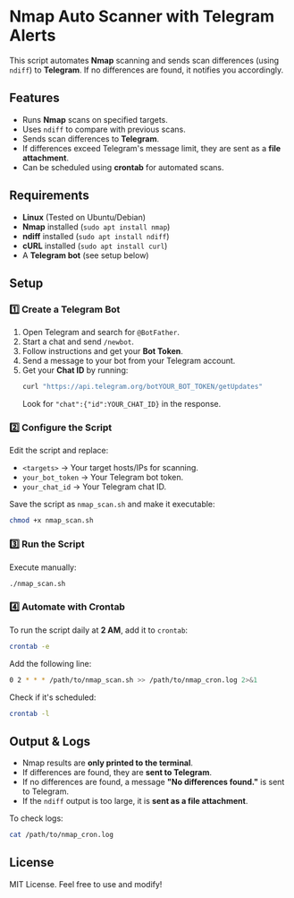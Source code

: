 # Nmap Auto Scanner with Telegram Alerts

This script automates **Nmap** scanning and sends scan differences (using `ndiff`) to **Telegram**. If no differences are found, it notifies you accordingly.

## Features
- Runs **Nmap** scans on specified targets.
- Uses `ndiff` to compare with previous scans.
- Sends scan differences to **Telegram**.
- If differences exceed Telegram's message limit, they are sent as a **file attachment**.
- Can be scheduled using **crontab** for automated scans.

## Requirements
- **Linux** (Tested on Ubuntu/Debian)
- **Nmap** installed (`sudo apt install nmap`)
- **ndiff** installed (`sudo apt install ndiff`)
- **cURL** installed (`sudo apt install curl`)
- A **Telegram bot** (see setup below)

## Setup

### 1️⃣ Create a Telegram Bot
1. Open Telegram and search for `@BotFather`.
2. Start a chat and send `/newbot`.
3. Follow instructions and get your **Bot Token**.
4. Send a message to your bot from your Telegram account.
5. Get your **Chat ID** by running:
   ```sh
   curl "https://api.telegram.org/botYOUR_BOT_TOKEN/getUpdates"
   ```
   Look for `"chat":{"id":YOUR_CHAT_ID}` in the response.

### 2️⃣ Configure the Script
Edit the script and replace:
- `<targets>` → Your target hosts/IPs for scanning.
- `your_bot_token` → Your Telegram bot token.
- `your_chat_id` → Your Telegram chat ID.

Save the script as `nmap_scan.sh` and make it executable:
```sh
chmod +x nmap_scan.sh
```

### 3️⃣ Run the Script
Execute manually:
```sh
./nmap_scan.sh
```

### 4️⃣ Automate with Crontab
To run the script daily at **2 AM**, add it to `crontab`:
```sh
crontab -e
```
Add the following line:
```sh
0 2 * * * /path/to/nmap_scan.sh >> /path/to/nmap_cron.log 2>&1
```
Check if it's scheduled:
```sh
crontab -l
```

## Output & Logs
- Nmap results are **only printed to the terminal**.
- If differences are found, they are **sent to Telegram**.
- If no differences are found, a message **"No differences found."** is sent to Telegram.
- If the `ndiff` output is too large, it is **sent as a file attachment**.

To check logs:
```sh
cat /path/to/nmap_cron.log
```

## License
MIT License. Feel free to use and modify!

